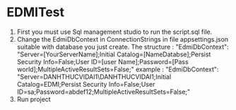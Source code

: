 # EDMITest
1. First you must use Sql management studio to run the script.sql file.
2. Change the EdmiDbContext in ConnectionStrings in file appsettings.json suitable with database you just create. The structure :
"EdmiDbContext": "Server=[YourServerName];Initial Catalog=[NameDatabse];Persist Security Info=False;User ID=[user Name];Password=[Pass world];MultipleActiveResultSets=False;" 
example : "EdmiDbContext": "Server=DANHTHUCVIDAI1\\DANHTHUCVIDAI1;Initial Catalog=EDMI;Persist Security Info=False;User ID=sa;Password=abdef12;MultipleActiveResultSets=False;"
3. Run project
